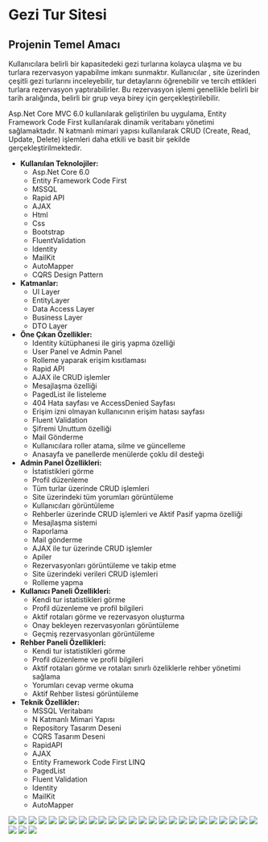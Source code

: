 # Gezi Tur Sitesi
## Projenin Temel Amacı
Kullanıcılara belirli bir kapasitedeki gezi turlarına kolayca ulaşma ve bu turlara rezervasyon yapabilme imkanı sunmaktır. Kullanıcılar , site üzerinden çeşitli gezi turlarını inceleyebilir, tur detaylarını öğrenebilir ve tercih ettikleri turlara rezervasyon yaptırabilirler. Bu rezervasyon işlemi genellikle belirli bir tarih aralığında, belirli bir grup veya birey için gerçekleştirilebilir.

Asp.Net Core MVC 6.0 kullanılarak geliştirilen bu uygulama, Entity Framework Code First kullanılarak dinamik veritabanı yönetimi sağlamaktadır. N katmanlı mimari yapısı kullanılarak CRUD (Create, Read, Update, Delete) işlemleri daha etkili ve basit bir şekilde gerçekleştirilmektedir.

<ul>
  <li><strong>Kullanılan Teknolojiler:</strong>
    <ul>
      <li>Asp.Net Core 6.0</li>
      <li>Entity Framework Code First</li>
      <li>MSSQL</li>
      <li>Rapid API</li>
      <li>AJAX</li>
      <li>Html</li>
      <li>Css</li>
      <li>Bootstrap</li>
      <li>FluentValidation</li>
      <li>Identity</li>
      <li>MailKit</li>
      <li>AutoMapper</li>
      <li>CQRS Design Pattern</li>
    </ul>
  </li>
  
  <li><strong>Katmanlar:</strong>
    <ul>
      <li>UI Layer</li>
      <li>EntityLayer</li>
      <li>Data Access Layer</li>
      <li>Business Layer</li>
      <li>DTO Layer</li>
    </ul>
  </li>
  
  <li><strong>Öne Çıkan Özellikler:</strong>
    <ul>
      <li>Identity kütüphanesi ile giriş yapma özelliği</li>
      <li>User Panel ve Admin Panel</li>
      <li>Rolleme yaparak erişim kısıtlaması</li>
      <li>Rapid API</li>
      <li>AJAX ile CRUD işlemler</li>
      <li>Mesajlaşma özelliği</li>
      <li>PagedList ile listeleme</li>
      <li>404 Hata sayfası ve AccessDenied Sayfası</li>
      <li>Erişim izni olmayan kullanıcının erişim hatası sayfası</li>
      <li>Fluent Validation</li>
      <li>Şifremi Unuttum özelliği</li>
      <li>Mail Gönderme</li>
      <li>Kullanıcılara roller atama, silme ve güncelleme</li>
      <li>Anasayfa ve panellerde menülerde çoklu dil desteği</li>
    </ul>
  </li>
  
  <li><strong>Admin Panel Özellikleri:</strong>
    <ul>
      <li>İstatistikleri görme</li>
      <li>Profil düzenleme</li>
      <li>Tüm turlar üzerinde CRUD işlemleri</li>
      <li>Site üzerindeki tüm yorumları görüntüleme</li>
      <li>Kullanıcıları görüntüleme</li>
      <li>Rehberler üzerinde CRUD işlemleri ve Aktif Pasif yapma özelliği</li>
      <li>Mesajlaşma sistemi</li>
      <li>Raporlama</li>
      <li>Mail gönderme</li>
      <li>AJAX ile tur üzerinde CRUD işlemler</li>
      <li>Apiler</li>
      <li>Rezervasyonları görüntüleme ve takip etme</li>
      <li>Site üzerindeki verileri CRUD işlemleri</li>
      <li>Rolleme yapma</li>
    </ul>
  </li>
  
  <li><strong>Kullanıcı Paneli Özellikleri:</strong>
    <ul>
      <li>Kendi tur istatistikleri görme</li>
      <li>Profil düzenleme ve profil bilgileri</li>
      <li>Aktif rotaları görme ve rezervasyon oluşturma</li>
      <li>Onay bekleyen rezervasyonları görüntüleme</li>
      <li>Geçmiş rezervasyonları görüntüleme</li>
    </ul>
  </li>

   <li><strong>Rehber Paneli Özellikleri:</strong>
    <ul>
      <li>Kendi tur istatistikleri görme</li>
      <li>Profil düzenleme ve profil bilgileri</li>
      <li>Aktif rotaları görme ve rotaları sınırlı özeliklerle rehber yönetimi sağlama</li>
      <li>Yorumları cevap verme okuma</li>
      <li>Aktif Rehber listesi görüntüleme</li>
    </ul>
  </li>
  
  <li><strong>Teknik Özellikler:</strong>
    <ul>
      <li>MSSQL Veritabanı</li>
      <li>N Katmanlı Mimari Yapısı</li>
      <li>Repository Tasarım Deseni</li>
      <li>CQRS Tasarım Deseni</li>
      <li>RapidAPI</li>
      <li>AJAX</li>
      <li>Entity Framework Code First LINQ</li>
      <li>PagedList</li>
      <li>Fluent Validation</li>
      <li>Identity</li>
      <li>MailKit</li>
      <li>AutoMapper</li>
    </ul>
  </li>
</ul>

<img src="https://github.com/oguzhanmollamehmetoglu/TraversalCoreProje/blob/master/TraversalCore%20Proje%20Foto%C4%9Fraflar%C4%B1/anasayfa.png"/>
<img src="https://github.com/oguzhanmollamehmetoglu/TraversalCoreProje/blob/master/TraversalCore%20Proje%20Foto%C4%9Fraflar%C4%B1/anasayfageceteması.png"/>
<img src="https://github.com/oguzhanmollamehmetoglu/TraversalCoreProje/blob/master/TraversalCore%20Proje%20Foto%C4%9Fraflar%C4%B1/diagram.png"/>
<img src="https://github.com/oguzhanmollamehmetoglu/TraversalCoreProje/blob/master/TraversalCore%20Proje%20Foto%C4%9Fraflar%C4%B1/iletişim.png"/>
<img src="https://github.com/oguzhanmollamehmetoglu/TraversalCoreProje/blob/master/TraversalCore%20Proje%20Foto%C4%9Fraflar%C4%B1/öneçıkanlar.png"/>
<img src="https://github.com/oguzhanmollamehmetoglu/TraversalCoreProje/blob/master/TraversalCore%20Proje%20Foto%C4%9Fraflar%C4%B1/rehberler.png"/>
<img src="https://github.com/oguzhanmollamehmetoglu/TraversalCoreProje/blob/master/TraversalCore%20Proje%20Foto%C4%9Fraflar%C4%B1/rehber2.png"/>
<img src="https://github.com/oguzhanmollamehmetoglu/TraversalCoreProje/blob/master/TraversalCore%20Proje%20Foto%C4%9Fraflar%C4%B1/rehberdetayları.png"/>
<img src="https://github.com/oguzhanmollamehmetoglu/TraversalCoreProje/blob/master/TraversalCore%20Proje%20Foto%C4%9Fraflar%C4%B1/popüler tur rotaları.png"/>
<img src="https://github.com/oguzhanmollamehmetoglu/TraversalCoreProje/blob/master/TraversalCore%20Proje%20Foto%C4%9Fraflar%C4%B1/rotalar.png"/>
<img src="https://github.com/oguzhanmollamehmetoglu/TraversalCoreProje/blob/master/TraversalCore%20Proje%20Foto%C4%9Fraflar%C4%B1/rotadetayları.png"/>
<img src="https://github.com/oguzhanmollamehmetoglu/TraversalCoreProje/blob/master/TraversalCore%20Proje%20Foto%C4%9Fraflar%C4%B1/rotadetayları2.png"/>
<img src="https://github.com/oguzhanmollamehmetoglu/TraversalCoreProje/blob/master/TraversalCore%20Proje%20Foto%C4%9Fraflar%C4%B1/yorumlar.png"/>
<img src="https://github.com/oguzhanmollamehmetoglu/TraversalCoreProje/blob/master/TraversalCore%20Proje%20Foto%C4%9Fraflar%C4%B1/yorumekle.png"/>
<img src="https://github.com/oguzhanmollamehmetoglu/TraversalCoreProje/blob/master/TraversalCore%20Proje%20Foto%C4%9Fraflar%C4%B1/müşteriyorumları.png"/>
<img src="https://github.com/oguzhanmollamehmetoglu/TraversalCoreProje/blob/master/TraversalCore%20Proje%20Foto%C4%9Fraflar%C4%B1/giriş.png"/>
<img src="https://github.com/oguzhanmollamehmetoglu/TraversalCoreProje/blob/master/TraversalCore%20Proje%20Foto%C4%9Fraflar%C4%B1/adminpaneli.png"/>
<img src="https://github.com/oguzhanmollamehmetoglu/TraversalCoreProje/blob/master/TraversalCore%20Proje%20Foto%C4%9Fraflar%C4%B1/adminrotalaryönet.png"/>
<img src="https://github.com/oguzhanmollamehmetoglu/TraversalCoreProje/blob/master/TraversalCore%20Proje%20Foto%C4%9Fraflar%C4%B1/mesajlariletişim.png"/>
<img src="https://github.com/oguzhanmollamehmetoglu/TraversalCoreProje/blob/master/TraversalCore%20Proje%20Foto%C4%9Fraflar%C4%B1/sosyalmedya düzenleme.png"/>
<img src="https://github.com/oguzhanmollamehmetoglu/TraversalCoreProje/blob/master/TraversalCore%20Proje%20Foto%C4%9Fraflar%C4%B1/rotalaryönetme.png"/>
<img src="https://github.com/oguzhanmollamehmetoglu/TraversalCoreProje/blob/master/TraversalCore%20Proje%20Foto%C4%9Fraflar%C4%B1/rotalarıyönetme2.png"/>
<img src="https://github.com/oguzhanmollamehmetoglu/TraversalCoreProje/blob/master/TraversalCore%20Proje%20Foto%C4%9Fraflar%C4%B1/kullanıcıpaneli.png"/>
<img src="https://github.com/oguzhanmollamehmetoglu/TraversalCoreProje/blob/master/TraversalCore%20Proje%20Foto%C4%9Fraflar%C4%B1/temadüzenleme.png"/>
<img src="https://github.com/oguzhanmollamehmetoglu/TraversalCoreProje/blob/master/TraversalCore%20Proje%20Foto%C4%9Fraflar%C4%B1/aktifrezervasyon.png"/>
<img src="https://github.com/oguzhanmollamehmetoglu/TraversalCoreProje/blob/master/TraversalCore%20Proje%20Foto%C4%9Fraflar%C4%B1/onaybekleyenrezervasyonlar.png"/>
<img src="https://github.com/oguzhanmollamehmetoglu/TraversalCoreProje/blob/master/TraversalCore%20Proje%20Foto%C4%9Fraflar%C4%B1/rezervasyon oluşturma.png"/>
<img src="https://github.com/oguzhanmollamehmetoglu/TraversalCoreProje/blob/master/TraversalCore%20Proje%20Foto%C4%9Fraflar%C4%B1/rehberpaneli.png"/>
